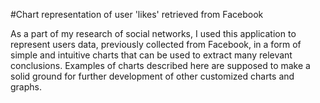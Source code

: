 #Chart representation of user 'likes' retrieved from Facebook

As a part of my research of social networks, I used this application to represent users data, previously collected from Facebook, in a form of simple and intuitive charts that can be used to extract many relevant conclusions. Examples of charts described here are supposed to make a solid ground for further development of other customized charts and graphs.